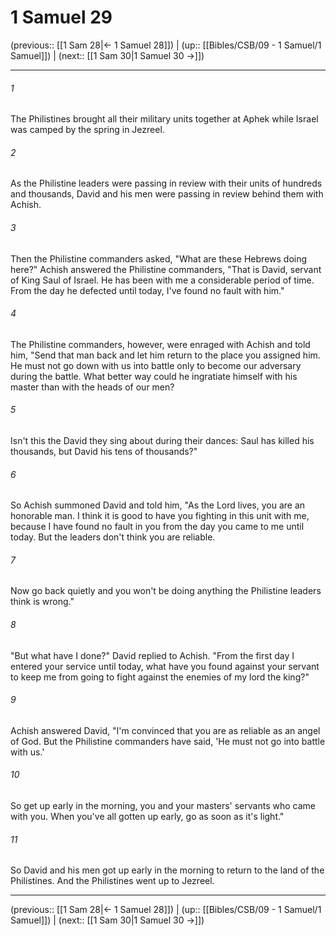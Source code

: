 # 1 Samuel 29

(previous:: [[1 Sam 28|← 1 Samuel 28]]) | (up:: [[Bibles/CSB/09 - 1 Samuel/1 Samuel]]) | (next:: [[1 Sam 30|1 Samuel 30 →]])

***


###### 1 
The Philistines brought all their military units together at Aphek while Israel was camped by the spring in Jezreel. 

###### 2 
As the Philistine leaders were passing in review with their units of hundreds and thousands, David and his men were passing in review behind them with Achish. 

###### 3 
Then the Philistine commanders asked, "What are these Hebrews doing here?" Achish answered the Philistine commanders, "That is David, servant of King Saul of Israel. He has been with me a considerable period of time. From the day he defected until today, I've found no fault with him." 

###### 4 
The Philistine commanders, however, were enraged with Achish and told him, "Send that man back and let him return to the place you assigned him. He must not go down with us into battle only to become our adversary during the battle. What better way could he ingratiate himself with his master than with the heads of our men? 

###### 5 
Isn't this the David they sing about during their dances: Saul has killed his thousands, but David his tens of thousands?" 

###### 6 
So Achish summoned David and told him, "As the Lord lives, you are an honorable man. I think it is good to have you fighting in this unit with me, because I have found no fault in you from the day you came to me until today. But the leaders don't think you are reliable. 

###### 7 
Now go back quietly and you won't be doing anything the Philistine leaders think is wrong." 

###### 8 
"But what have I done?" David replied to Achish. "From the first day I entered your service until today, what have you found against your servant to keep me from going to fight against the enemies of my lord the king?" 

###### 9 
Achish answered David, "I'm convinced that you are as reliable as an angel of God. But the Philistine commanders have said, 'He must not go into battle with us.' 

###### 10 
So get up early in the morning, you and your masters' servants who came with you. When you've all gotten up early, go as soon as it's light." 

###### 11 
So David and his men got up early in the morning to return to the land of the Philistines. And the Philistines went up to Jezreel.

***

(previous:: [[1 Sam 28|← 1 Samuel 28]]) | (up:: [[Bibles/CSB/09 - 1 Samuel/1 Samuel]]) | (next:: [[1 Sam 30|1 Samuel 30 →]])
